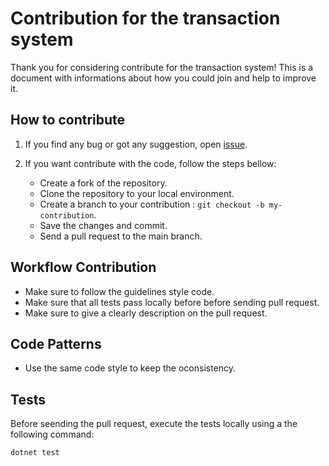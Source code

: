 # Contribution for the transaction system

Thank you for considering contribute for the transaction system! This is a document with informations about how you could join and help to improve it.

## How to contribute

1. If you find any bug or got any suggestion, open [issue](https://github.com/viniciusostcode/transactionsystem/issues).

2. If you want contribute with the code, follow the steps bellow:
   - Create a fork of the repository.
   - Clone the repository to your local environment.
   - Create a branch to your contribution : `git checkout -b my-contribution`.
   - Save the changes and commit.
   - Send a pull request to the main branch.

## Workflow Contribution

- Make sure to follow the guidelines style code.
- Make sure that all tests pass locally before before sending pull request.
- Make sure to give a clearly description on the pull request.

## Code Patterns

- Use the same code style to keep the oconsistency.

## Tests

Before seending the pull request, execute the tests locally using a the following command:

```bash
dotnet test
